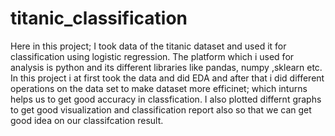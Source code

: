 # titanic_classification
Here in this project; I took data of the titanic dataset and used it for classification using logistic regression.
The platform which i used for analysis is python and its different libraries like pandas, numpy ,sklearn etc.
In this project i at first took the data and did EDA and after that i did different operations on the data set to make dataset more efficinet; which inturns helps us to get good accuracy in classfication.
I also plotted differnt graphs to get good visualization and classification report also so that we can get good idea on our classifcation result.
